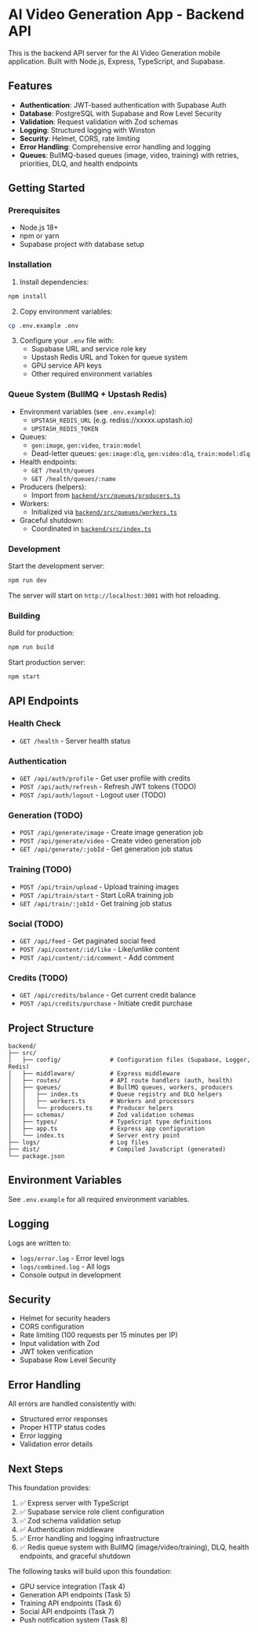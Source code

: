 # AI Video Generation App - Backend API

This is the backend API server for the AI Video Generation mobile application. Built with Node.js, Express, TypeScript, and Supabase.

## Features

- **Authentication**: JWT-based authentication with Supabase Auth
- **Database**: PostgreSQL with Supabase and Row Level Security
- **Validation**: Request validation with Zod schemas
- **Logging**: Structured logging with Winston
- **Security**: Helmet, CORS, rate limiting
- **Error Handling**: Comprehensive error handling and logging
- **Queues**: BullMQ-based queues (image, video, training) with retries, priorities, DLQ, and health endpoints

## Getting Started

### Prerequisites

- Node.js 18+ 
- npm or yarn
- Supabase project with database setup

### Installation

1. Install dependencies:
```bash
npm install
```

2. Copy environment variables:
```bash
cp .env.example .env
```

3. Configure your `.env` file with:
   - Supabase URL and service role key
   - Upstash Redis URL and Token for queue system
   - GPU service API keys
   - Other required environment variables

### Queue System (BullMQ + Upstash Redis)

- Environment variables (see `.env.example`):
  - `UPSTASH_REDIS_URL` (e.g. rediss://xxxxx.upstash.io)
  - `UPSTASH_REDIS_TOKEN`
- Queues:
  - `gen:image`, `gen:video`, `train:model`
  - Dead-letter queues: `gen:image:dlq`, `gen:video:dlq`, `train:model:dlq`
- Health endpoints:
  - `GET /health/queues`
  - `GET /health/queues/:name`
- Producers (helpers):
  - Import from [`backend/src/queues/producers.ts`](backend/src/queues/producers.ts)
- Workers:
  - Initialized via [`backend/src/queues/workers.ts`](backend/src/queues/workers.ts)
- Graceful shutdown:
  - Coordinated in [`backend/src/index.ts`](backend/src/index.ts)

### Development

Start the development server:
```bash
npm run dev
```

The server will start on `http://localhost:3001` with hot reloading.

### Building

Build for production:
```bash
npm run build
```

Start production server:
```bash
npm start
```

## API Endpoints

### Health Check
- `GET /health` - Server health status

### Authentication
- `GET /api/auth/profile` - Get user profile with credits
- `POST /api/auth/refresh` - Refresh JWT tokens (TODO)
- `POST /api/auth/logout` - Logout user (TODO)

### Generation (TODO)
- `POST /api/generate/image` - Create image generation job
- `POST /api/generate/video` - Create video generation job
- `GET /api/generate/:jobId` - Get generation job status

### Training (TODO)
- `POST /api/train/upload` - Upload training images
- `POST /api/train/start` - Start LoRA training job
- `GET /api/train/:jobId` - Get training job status

### Social (TODO)
- `GET /api/feed` - Get paginated social feed
- `POST /api/content/:id/like` - Like/unlike content
- `POST /api/content/:id/comment` - Add comment

### Credits (TODO)
- `GET /api/credits/balance` - Get current credit balance
- `POST /api/credits/purchase` - Initiate credit purchase

## Project Structure

```
backend/
├── src/
│   ├── config/              # Configuration files (Supabase, Logger, Redis)
│   ├── middleware/          # Express middleware
│   ├── routes/              # API route handlers (auth, health)
│   ├── queues/              # BullMQ queues, workers, producers
│   │   ├── index.ts         # Queue registry and DLQ helpers
│   │   ├── workers.ts       # Workers and processors
│   │   └── producers.ts     # Producer helpers
│   ├── schemas/             # Zod validation schemas
│   ├── types/               # TypeScript type definitions
│   ├── app.ts               # Express app configuration
│   └── index.ts             # Server entry point
├── logs/                    # Log files
├── dist/                    # Compiled JavaScript (generated)
└── package.json
```

## Environment Variables

See `.env.example` for all required environment variables.

## Logging

Logs are written to:
- `logs/error.log` - Error level logs
- `logs/combined.log` - All logs
- Console output in development

## Security

- Helmet for security headers
- CORS configuration
- Rate limiting (100 requests per 15 minutes per IP)
- Input validation with Zod
- JWT token verification
- Supabase Row Level Security

## Error Handling

All errors are handled consistently with:
- Structured error responses
- Proper HTTP status codes
- Error logging
- Validation error details

## Next Steps

This foundation provides:
1. ✅ Express server with TypeScript
2. ✅ Supabase service role client configuration
3. ✅ Zod schema validation setup
4. ✅ Authentication middleware
5. ✅ Error handling and logging infrastructure
6. ✅ Redis queue system with BullMQ (image/video/training), DLQ, health endpoints, and graceful shutdown

The following tasks will build upon this foundation:
- GPU service integration (Task 4)
- Generation API endpoints (Task 5)
- Training API endpoints (Task 6)
- Social API endpoints (Task 7)
- Push notification system (Task 8)